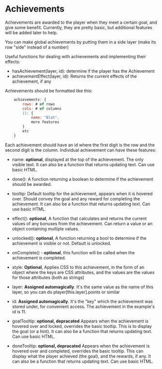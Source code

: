 # Achievements

Achievements are awarded to the player when they meet a certain goal, and give some benefit.
Currently, they are pretty basic, but additional features will be added later to help.

You can make global achievements by putting them in a side layer (make its row "side" instead of a number)

Useful functions for dealing with achievements and implementing their effects:

- hasAchievement(layer, id): determine if the player has the Achievement
- achievementEffect(layer, id): Returns the current effects of the achievement, if any


Achievements should be formatted like this:

```js
    achievements: {
        rows: # of rows
        cols: # of columns
        11: {
            name: "Blah",
            more features
        }
        etc
    }
```

Each achievement should have an id where the first digit is the row and the second digit is the column.
Individual achievement can have these features:

- name: **optional**, displayed at the top of the achievement. The only visible text.
         It can also be a function that returns updating text. Can use basic HTML.

- done(): A function returning a boolean to determine if the achievement should be awarded.

- tooltip: Default tooltip for the achievement, appears when it is hovered over. Should convey the goal and any reward for
        completing the achievement. It can also be a function that returns updating text. Can use basic HTML.


- effect(): **optional**, A function that calculates and returns the current values of any bonuses from the achievement.
    Can return a value or an object containing multiple values.

- unlocked(): **optional**, A function returning a bool to determine if the achievement is visible or not. Default is unlocked.

- onComplete() - **optional**, this function will be called when the achievement is completed.

- style: **Optional**, Applies CSS to this achievement, in the form of an object where the keys are CSS attributes,
         and the values are the values for those attributes (both as strings)

- layer: **Assigned automagically**. It's the same value as the name of this layer, so you can do player[this.layer].points or similar

- id: **Assigned automagically**. It's the "key" which the achievement was stored under, for convenient access.
      The achievement in the example's id is 11.


- goalTooltip: **optional, depracated** Appears when the achievement is hovered over and locked, overrides the basic tooltip.
        This is to display the goal (or a hint). It can also be a function that returns updating text. Can use basic HTML.

- doneTooltip: **optional, depracated** Appears when the achievement is hovered over and completed, overrides the basic tooltip.
        This can display what the player achieved (the goal), and the rewards, if any.
        It can also be a function that returns updating text. Can use basic HTML.
